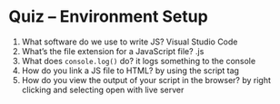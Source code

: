 # Quiz – Environment Setup

1. What software do we use to write JS? Visual Studio Code
2. What’s the file extension for a JavaScript file? .js
3. What does `console.log()` do? it logs something to the console
4. How do you link a JS file to HTML? by using the script tag
5. How do you view the output of your script in the browser? by right clicking and selecting open with live server
